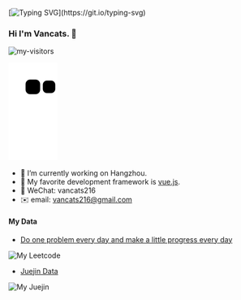 [![Typing SVG](https://readme-typing-svg.herokuapp.com?lines=Hello!+It+is+my+github+homepage.)](https://git.io/typing-svg)

### Hi I'm Vancats. 👋
![my-visitors](https://visitor-badge.glitch.me/badge?page_id=vancats)

![](https://raw.githubusercontent.com/vancats/vancats/main/assets/github-contribution-grid-snake.svg)              

- 🔭 I’m currently working on Hangzhou.
- 🌱 My favorite development framework is [vue.js](https://v3.cn.vuejs.org/).
- 💬 WeChat: vancats216
- ✉️ email: vancats216@gmail.com


#### My Data

- [Do one problem every day and make a little progress every day](https://github.com/vancats/vancats-leetcode)

![My Leetcode](https://stats.justsong.cn/api/leetcode?username=leiqifan&cn=true&theme=dark)

- [Juejin Data](https://juejin.cn/user/2313815570265992/posts)

![My Juejin](https://stats.justsong.cn/api/juejin?id=2313815570265992&theme=dark)
